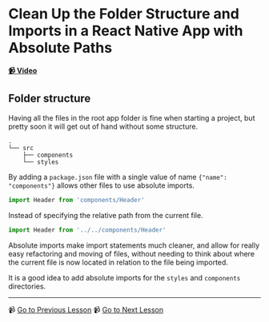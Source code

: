 # Clean Up the Folder Structure and Imports in a React Native App with Absolute Paths

**[📹 Video](https://egghead.io/lessons/react-native-clean-up-the-folder-structure-and-imports-in-a-react-native-app-with-absolute-paths)**

## Folder structure

Having all the files in the root app folder is fine when starting a project, but pretty soon it will get out of hand without some structure.

```
.
└── src
    ├── components
    └── styles
```

By adding a `package.json` file with a single value of name `{"name": "components"}` allows other files to use absolute imports.

```jsx
import Header from 'components/Header'
```

Instead of specifying the relative path from the current file.

```jsx
import Header from '../../components/Header'
```

Absolute imports make import statements much cleaner, and allow for really easy refactoring and moving of files, without needing to think about where the current file is now located in relation to the file being imported.

It is a good idea to add absolute imports for the `styles` and `components` directories.

---

📹 [Go to Previous Lesson](https://egghead.io/lessons/react-native-style-react-native-components-differently-on-ios-and-android)
📹 [Go to Next Lesson](https://egghead.io/lessons/react-native-scroll-elements-on-a-react-native-screen-with-scrollview)
